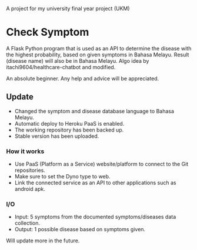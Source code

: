A project for my university final year project (UKM)

# Check Symptom
A Flask Python program that is used as an API to determine the disease with the highest probability, based on given symptoms in Bahasa Melayu. Result (disease name) will also be in Bahasa Melayu. Algo idea by itachi9604/healthcare-chatbot and modified.

An absolute beginner. Any help and advice will be appreciated.

## Update
- Changed the symptom and disease database language to Bahasa Melayu.
- Automatic deploy to Heroku PaaS is enabled.
- The working repository has been backed up. 
- Stable version has been uploaded.

### How it works
- Use PaaS (Platform as a Service) website/platform to connect to the Git repositories.
- Make sure to set the Dyno type to web.
- Link the connected service as an API to other applications such as android apk.

### I/O
- Input: 5 symptoms from the documented symptoms/diseases data collection.
- Output: 1 possible disease based on symptoms given.

Will update more in the future.
